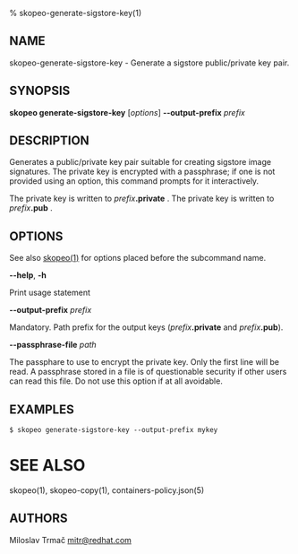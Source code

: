 % skopeo-generate-sigstore-key(1)

## NAME
skopeo\-generate-sigstore-key - Generate a sigstore public/private key pair.

## SYNOPSIS
**skopeo generate-sigstore-key** [*options*] **--output-prefix** _prefix_

## DESCRIPTION

Generates a public/private key pair suitable for creating sigstore image signatures.
The private key is encrypted with a passphrase;
if one is not provided using an option, this command prompts for it interactively.

The private key is written to _prefix_**.private** .
The private key is written to _prefix_**.pub** .

## OPTIONS

See also [skopeo(1)](skopeo.1.md) for options placed before the subcommand name.

**--help**, **-h**

Print usage statement

**--output-prefix** _prefix_

Mandatory.
Path prefix for the output keys (_prefix_**.private** and _prefix_**.pub**).

**--passphrase-file** _path_

The passphare to use to encrypt the private key.
Only the first line will be read.
A passphrase stored in a file is of questionable security if other users can read this file.
Do not use this option if at all avoidable.

## EXAMPLES

```console
$ skopeo generate-sigstore-key --output-prefix mykey
```

# SEE ALSO
skopeo(1), skopeo-copy(1), containers-policy.json(5)

## AUTHORS

Miloslav Trmač <mitr@redhat.com>
